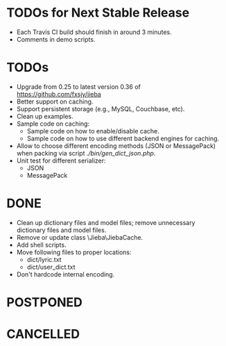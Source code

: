 # TODOs for Next Stable Release

* Each Travis CI build should finish in around 3 minutes.
* Comments in demo scripts.

# TODOs

* Upgrade from 0.25 to latest version 0.36 of https://github.com/fxsjy/jieba
* Better support on caching.
* Support persistent storage (e.g., MySQL, Couchbase, etc).
* Clean up examples.
* Sample code on caching:
    * Sample code on how to enable/disable cache.
    * Sample code on how to use different backend engines for caching.
* Allow to choose different encoding methods (JSON or MessagePack) when packing via script _./bin/gen_dict_json.php_.
* Unit test for different serializer:
    * JSON
    * MessagePack

# DONE

* Clean up dictionary files and model files; remove unnecessary  dictionary files and model files.
* Remove or update class \Jieba\JiebaCache.
* Add shell scripts.
* Move following files to proper locations:
    * dict/lyric.txt
    * dict/user_dict.txt
* Don't hardcode internal encoding.

# POSTPONED

# CANCELLED
